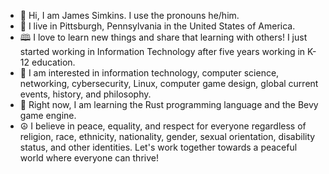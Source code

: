 - 🤝 Hi, I am James Simkins. I use the pronouns he/him.
- 🌉 I live in Pittsburgh, Pennsylvania in the United States of America.
- 🕮 I love to learn new things and share that learning with others! I just started working in Information Technology after five years working in K-12 education.
- 👀 I am interested in information technology, computer science, networking, cybersecurity, Linux, computer game design, global current events, history, and philosophy.
- 🌱 Right now, I am learning the Rust programming language and the Bevy game engine.
- ☮ I believe in peace, equality, and respect for everyone regardless of religion, race, ethnicity, nationality, gender, sexual orientation, disability status, and other identities. Let's work together towards a peaceful world where everyone can thrive!
